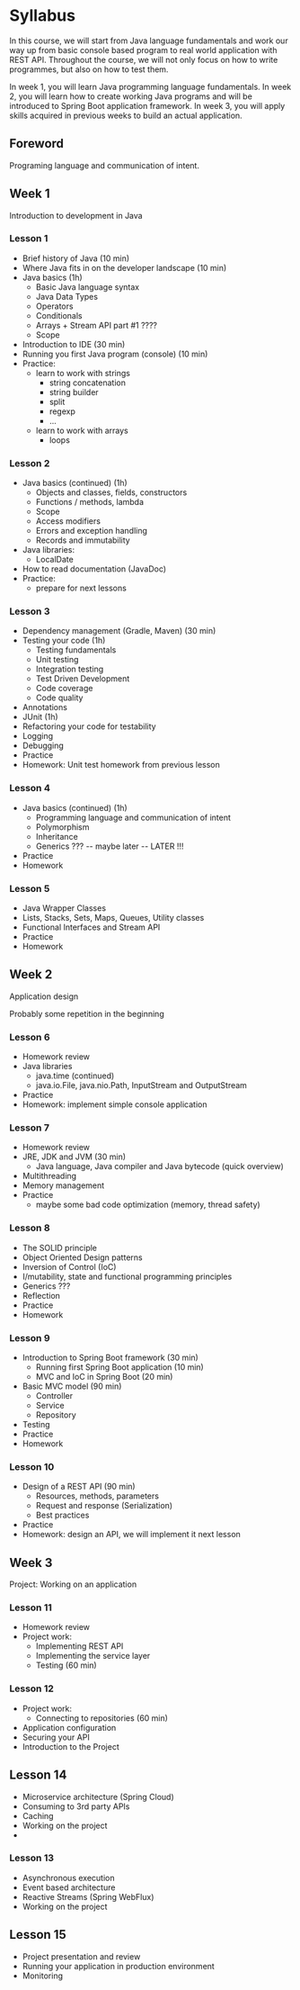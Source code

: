 # Syllabus

In this course, we will start from Java language fundamentals and work our way up from basic console based program to real world application with REST API.
Throughout the course, we will not only focus on how to write programmes, but also on how to test them.

In week 1, you will learn Java programming language fundamentals.
In week 2, you will learn how to create working Java programs and will be introduced to Spring Boot application framework.
In week 3, you will apply skills acquired in previous weeks to build an actual application.


## Foreword

Programing language and communication of intent.


## Week 1
Introduction to development in Java

### Lesson 1
- Brief history of Java (10 min)
- Where Java fits in on the developer landscape (10 min)
- Java basics (1h)
  - Basic Java language syntax
  - Java Data Types
  - Operators
  - Conditionals 
  - Arrays + Stream API part #1 ????
  - Scope
- Introduction to IDE (30 min)
- Running you first Java program (console) (10 min)
- Practice:
  - learn to work with strings
    - string concatenation
    - string builder
    - split
    - regexp
    - ...
  - learn to work with arrays
    - loops

### Lesson 2
 - Java basics (continued) (1h)
   - Objects and classes, fields, constructors
   - Functions / methods, lambda
   - Scope
   - Access modifiers
   - Errors and exception handling
   - Records and immutability
 - Java libraries: 
   - LocalDate
 - How to read documentation (JavaDoc)
 - Practice:
   - prepare for next lessons

### Lesson 3
- Dependency management (Gradle, Maven) (30 min)
- Testing your code (1h)
    - Testing fundamentals
    - Unit testing
    - Integration testing
    - Test Driven Development
    - Code coverage
    - Code quality
- Annotations
- JUnit (1h)
- Refactoring your code for testability
- Logging
- Debugging
- Practice
- Homework: Unit test homework from previous lesson

### Lesson 4
- Java basics (continued) (1h)
  - Programming language and communication of intent
  - Polymorphism
  - Inheritance
  - Generics ??? -- maybe later -- LATER !!!
- Practice
- Homework

### Lesson 5
- Java Wrapper Classes
- Lists, Stacks, Sets, Maps, Queues, Utility classes
- Functional Interfaces and Stream API
- Practice
- Homework



## Week 2
Application design

Probably some repetition in the beginning

### Lesson 6
- Homework review
- Java libraries
  - java.time (continued)
  - java.io.File, java.nio.Path, InputStream and OutputStream
- Practice
- Homework: implement simple console application

### Lesson 7
- Homework review
- JRE, JDK and JVM (30 min)
  - Java language, Java compiler and Java bytecode (quick overview)
- Multithreading
- Memory management
- Practice
  - maybe some bad code optimization (memory, thread safety)


### Lesson 8
- The SOLID principle
- Object Oriented Design patterns
- Inversion of Control (IoC)
- I/mutability, state and functional programming principles
- Generics ???
- Reflection
- Practice
- Homework

### Lesson 9
- Introduction to Spring Boot framework (30 min)
  - Running first Spring Boot application (10 min)
  - MVC and IoC in Spring Boot (20 min)
- Basic MVC model (90 min)
  - Controller
  - Service
  - Repository
- Testing
- Practice
- Homework

### Lesson 10
- Design of a REST API (90 min)
  - Resources, methods, parameters
  - Request and response (Serialization)
  - Best practices
- Practice
- Homework: design an API, we will implement it next lesson

## Week 3
Project: Working on an application

### Lesson 11
- Homework review
- Project work:
  - Implementing REST API
  - Implementing the service layer
  - Testing (60 min)

### Lesson 12
- Project work:
  - Connecting to repositories (60 min)
- Application configuration
- Securing your API
- Introduction to the Project

## Lesson 14
- Microservice architecture (Spring Cloud)
- Consuming to 3rd party APIs
- Caching
- Working on the project
- 
### Lesson 13
- Asynchronous execution
- Event based architecture
- Reactive Streams (Spring WebFlux)
- Working on the project

## Lesson 15
- Project presentation and review
- Running your application in production environment
- Monitoring
